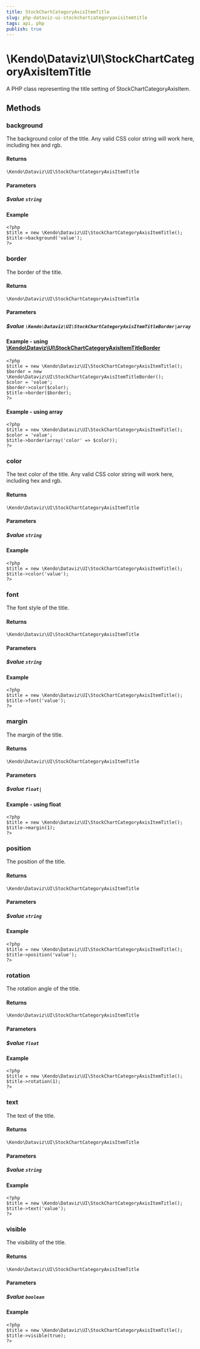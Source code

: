 ```yaml
---
title: StockChartCategoryAxisItemTitle
slug: php-dataviz-ui-stockchartcategoryaxisitemtitle
tags: api, php
publish: true
---
```


# \Kendo\Dataviz\UI\StockChartCategoryAxisItemTitle

A PHP class representing the title setting of StockChartCategoryAxisItem.


## Methods

### background
The background color of the title. Any valid CSS color string will work here, including
hex and rgb.

#### Returns
`\Kendo\Dataviz\UI\StockChartCategoryAxisItemTitle`

#### Parameters

##### $value `string`



#### Example 
    <?php
    $title = new \Kendo\Dataviz\UI\StockChartCategoryAxisItemTitle();
    $title->background('value');
    ?>

### border

The border of the title.

#### Returns
`\Kendo\Dataviz\UI\StockChartCategoryAxisItemTitle`

#### Parameters

##### $value `\Kendo\Dataviz\UI\StockChartCategoryAxisItemTitleBorder|array`


#### Example - using [\Kendo\Dataviz\UI\StockChartCategoryAxisItemTitleBorder](/kendo-ui/api/wrappers/php/Kendo/Dataviz/UI/StockChartCategoryAxisItemTitleBorder)
    <?php
    $title = new \Kendo\Dataviz\UI\StockChartCategoryAxisItemTitle();
    $border = new \Kendo\Dataviz\UI\StockChartCategoryAxisItemTitleBorder();
    $color = 'value';
    $border->color($color);
    $title->border($border);
    ?>

#### Example - using array

    <?php
    $title = new \Kendo\Dataviz\UI\StockChartCategoryAxisItemTitle();
    $color = 'value';
    $title->border(array('color' => $color));
    ?>

### color
The text color of the title. Any valid CSS color string will work here, including hex and rgb.

#### Returns
`\Kendo\Dataviz\UI\StockChartCategoryAxisItemTitle`

#### Parameters

##### $value `string`



#### Example 
    <?php
    $title = new \Kendo\Dataviz\UI\StockChartCategoryAxisItemTitle();
    $title->color('value');
    ?>

### font
The font style of the title.

#### Returns
`\Kendo\Dataviz\UI\StockChartCategoryAxisItemTitle`

#### Parameters

##### $value `string`



#### Example 
    <?php
    $title = new \Kendo\Dataviz\UI\StockChartCategoryAxisItemTitle();
    $title->font('value');
    ?>

### margin
The margin of the title.

#### Returns
`\Kendo\Dataviz\UI\StockChartCategoryAxisItemTitle`

#### Parameters

##### $value `float|`



#### Example  - using float
    <?php
    $title = new \Kendo\Dataviz\UI\StockChartCategoryAxisItemTitle();
    $title->margin(1);
    ?>

### position
The position of the title.

#### Returns
`\Kendo\Dataviz\UI\StockChartCategoryAxisItemTitle`

#### Parameters

##### $value `string`



#### Example 
    <?php
    $title = new \Kendo\Dataviz\UI\StockChartCategoryAxisItemTitle();
    $title->position('value');
    ?>

### rotation
The rotation angle of the title.

#### Returns
`\Kendo\Dataviz\UI\StockChartCategoryAxisItemTitle`

#### Parameters

##### $value `float`



#### Example 
    <?php
    $title = new \Kendo\Dataviz\UI\StockChartCategoryAxisItemTitle();
    $title->rotation(1);
    ?>

### text
The text of the title.

#### Returns
`\Kendo\Dataviz\UI\StockChartCategoryAxisItemTitle`

#### Parameters

##### $value `string`



#### Example 
    <?php
    $title = new \Kendo\Dataviz\UI\StockChartCategoryAxisItemTitle();
    $title->text('value');
    ?>

### visible
The visibility of the title.

#### Returns
`\Kendo\Dataviz\UI\StockChartCategoryAxisItemTitle`

#### Parameters

##### $value `boolean`



#### Example 
    <?php
    $title = new \Kendo\Dataviz\UI\StockChartCategoryAxisItemTitle();
    $title->visible(true);
    ?>

